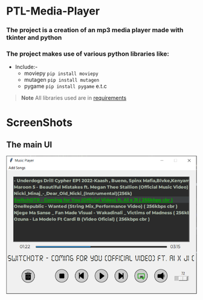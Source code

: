 # PTL-Media-Player
### The project is a creation of an mp3 media player made with tkinter and python
### The project makes use of various python libraries like:
- Include:-
  - moviepy  `pip install moviepy`
  - mutagen `pip install mutagen`
  - pygame `pip install pygame` e.t.c
> **Note** 
> All libraries used are in [requirements][libraries]

# ScreenShots
## The main UI

![AddSong...](screenshots/main-UI.PNG?raw=true "Optional Title")




[libraries]: requirements.txt
